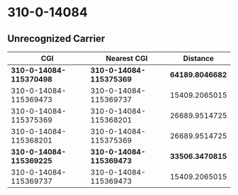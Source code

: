 # 310-0-14084
## Unrecognized Carrier


| CGI | Nearest CGI | Distance |
|-----|-------------|----------|
| **310-0-14084-115370498** | **310-0-14084-115375369** | **64189.8046682** |
| 310-0-14084-115369473 | 310-0-14084-115369737 | 15409.2065015 |
| 310-0-14084-115375369 | 310-0-14084-115368201 | 26689.9514725 |
| 310-0-14084-115368201 | 310-0-14084-115375369 | 26689.9514725 |
| **310-0-14084-115369225** | **310-0-14084-115369473** | **33506.3470815** |
| 310-0-14084-115369737 | 310-0-14084-115369473 | 15409.2065015 |
